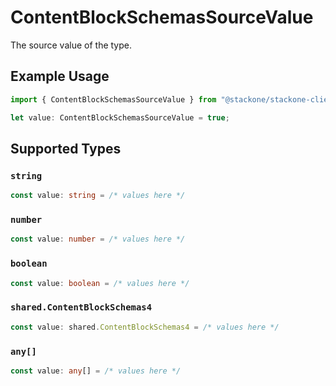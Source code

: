 # ContentBlockSchemasSourceValue

The source value of the type.

## Example Usage

```typescript
import { ContentBlockSchemasSourceValue } from "@stackone/stackone-client-ts/sdk/models/shared";

let value: ContentBlockSchemasSourceValue = true;
```

## Supported Types

### `string`

```typescript
const value: string = /* values here */
```

### `number`

```typescript
const value: number = /* values here */
```

### `boolean`

```typescript
const value: boolean = /* values here */
```

### `shared.ContentBlockSchemas4`

```typescript
const value: shared.ContentBlockSchemas4 = /* values here */
```

### `any[]`

```typescript
const value: any[] = /* values here */
```

